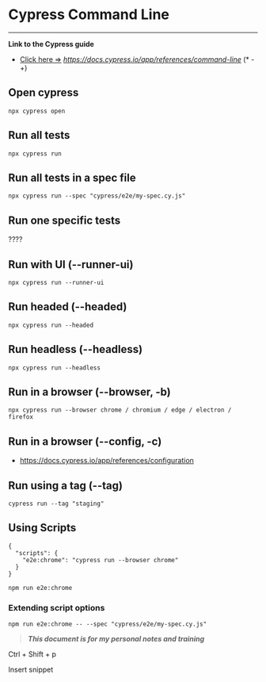 # Cypress Command Line 

***

**Link to the Cypress guide**
* [Click here =>](https://docs.cypress.io/app/references/command-line) _https://docs.cypress.io/app/references/command-line_ (* - +)

## Open cypress 
```
npx cypress open
```

## Run all tests 
```
npx cypress run
```

## Run all tests in a spec file 
```
npx cypress run --spec "cypress/e2e/my-spec.cy.js"
```

## Run one specific tests
????

## Run with UI (--runner-ui)
```
npx cypress run --runner-ui
```


## Run headed (--headed)
```
npx cypress run --headed
```

## Run headless (--headless)
```
npx cypress run --headless
```

## Run in a browser (--browser, -b) 
```
npx cypress run --browser chrome / chromium / edge / electron / firefox
```

## Run in a browser (--config, -c)
* https://docs.cypress.io/app/references/configuration


## Run using a tag (--tag) 
```
cypress run --tag "staging"
```
## Using Scripts
```
{
  "scripts": {
    "e2e:chrome": "cypress run --browser chrome"
  }
}
```
```
npm run e2e:chrome
```
### Extending script options
```
npm run e2e:chrome -- --spec "cypress/e2e/my-spec.cy.js"
```

>***This document is for my personal notes and training***

Ctrl + Shift + p

Insert snippet